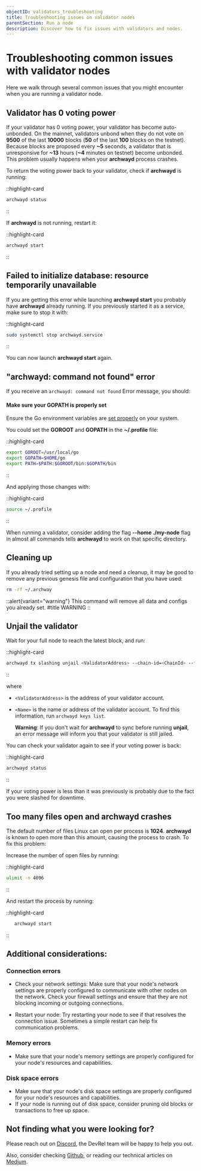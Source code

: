 ```yaml
---
objectID: validators_troubleshooting
title: Troubleshooting issues on validator nodes
parentSection: Run a node
description: Discover how to fix issues with validators and nodes.
---
```


# Troubleshooting common issues with validator nodes

Here we walk through several common issues that you might encounter when you are running a validator node.

## Validator has 0 voting power

If your validator has 0 voting power, your validator has become auto-unbonded. On the mainnet, validators unbond when they do not vote on **9500** of the last **10000** blocks (**50** of the last **100** blocks on the testnet). Because blocks are proposed every **~5** seconds, a validator that is unresponsive for **~13** hours (**~4** minutes on testnet) become unbonded. This problem usually happens when your **archwayd** process crashes.

To return the voting power back to your validator, check if **archwayd** is running:

::highlight-card

```bash
archwayd status
```

::

If **archwayd** is not running, restart it:

::highlight-card

```bash
archwayd start
```

::


## Failed to initialize database: resource temporarily unavailable

If you are getting this error while launching **archwayd start** you probably have **archwayd** already running. If you previously started it as a service, make sure to stop it with:

::highlight-card
```bash
sudo systemctl stop archwayd.service
```
::

You can now launch **archwayd start** again.

## "archwayd: command not found" error

If you receive an  `archwayd: command not found` Error message, you should:

#### Make sure your GOPATH is properly set

Ensure the Go environment variables are <a href="https://golang.org/doc/gopath_code#GOPATH" target="_blank">set properly</a> on your system.

You could set the **GOROOT** and **GOPATH** in the **~/.profile** file:

::highlight-card
```bash
export GOROOT=/usr/local/go
export GOPATH=$HOME/go
export PATH=$PATH:$GOROOT/bin:$GOPATH/bin
```
::

And applying those changes with:

::highlight-card
```bash
source ~/.profile
```

::


When running a validator, consider adding the flag **--home ./my-node** flag in almost all commands tells **archwayd** to work on that specific directory.

## Cleaning up

If you already tried setting up a node and need a cleanup, it may be good to remove any previous genesis file and configuration that you have used:


```bash
rm -rf ~/.archway
```


::alert{variant="warning"}
This command will remove all data and configs you already set.
#title
WARNING
::

## Unjail the validator

Wait for your full node to reach the latest block, and run:

::highlight-card

```bash
archwayd tx slashing unjail <ValidatorAddress> --chain-id=<ChainId> --from=<Name>
```

::

where

- `<ValidatorAddress>` is the address of your validator account.
- `<Name>` is the name or address of the validator account. To find this information, run `archwayd keys list`.

  **Warning**:
  If you don't wait for **archwayd** to sync before running **unjail**, an error message will inform you that your validator is still jailed.

You can check your validator again to see if your voting power is back:

::highlight-card

```bash
archwayd status
```

::

If your voting power is less than it was previously is probably due to the fact you were slashed for downtime.

## Too many files open and archwayd crashes

The default number of files Linux can open per process is **1024**. **archwayd** is known to open more than this amount, causing the process to crash. To fix this problem:

Increase the number of open files by running:

::highlight-card

```bash
ulimit -n 4096
```
::


And restart the process by running:

::highlight-card

```bash
   archwayd start
```

::

## Additional considerations:

### Connection errors

- Check your network settings: Make sure that your node's network settings are properly configured to communicate with other nodes on the network. Check your firewall settings and ensure that they are not blocking incoming or outgoing connections.

- Restart your node: Try restarting your node to see if that resolves the connection issue. Sometimes a simple restart can help fix communication problems.

### Memory errors

- Make sure that your node's memory settings are properly configured for your node's resources and capabilities.

### Disk space errors

- Make sure that your node's disk space settings are properly configured for your node's resources and capabilities.
- If your node is running out of disk space, consider pruning old blocks or transactions to free up space.

## Not finding what you were looking for?

Please reach out on <a href="https://discord.gg/-5FVvx3WGfa" target="_blank">Discord</a>, the DevRel team will be happy to help you out.

Also, consider checking <a href="https://github.com/archway-network" target="_blank">Github</a>, or reading our technical articles on <a href="https://medium.com/archwayhq" target="_blank">Medium</a>.
